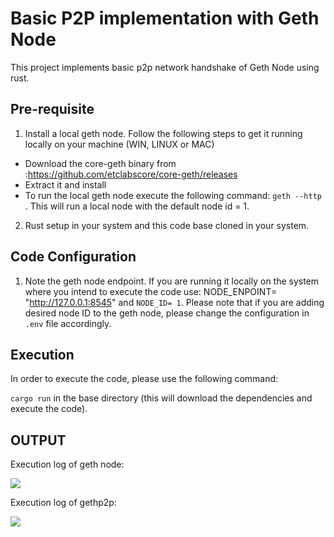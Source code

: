 
# Basic P2P implementation with Geth Node

This project implements basic p2p network handshake of Geth Node using rust.



## Pre-requisite

1. Install a local geth node. Follow the following steps to get it running locally on your machine (WIN, LINUX or MAC)
- Download the core-geth binary from :https://github.com/etclabscore/core-geth/releases
- Extract it and install
- To run the local geth node execute the following command: `geth --http` . This will run a local node with the default node id = 1.
2. Rust setup in your system and this code base cloned in your system.


## Code Configuration

1. Note the geth node endpoint. If you are running it locally on the system where you intend to execute the code use:
   NODE_ENPOINT= "http://127.0.0.1:8545"
   and
   `NODE_ID= 1`. Please note that if you are adding desired node ID to the geth node, please change the configuration in `.env` file accordingly.


## Execution

In order to execute the code, please use the following command:

`cargo run` in the base directory (this will download the dependencies and execute the code).


## OUTPUT
Execution log of geth node:

<img src="https://ik.imagekit.io/m5gtndqap/Screenshot_2023-02-15_at_9.20.25_PM.png?ik-sdk-version=javascript-1.4.3&updatedAt=1676477160046"/>

Execution log of gethp2p:

<img src="https://ik.imagekit.io/m5gtndqap/Screenshot_2023-02-15_at_9.20.11_PM.png?ik-sdk-version=javascript-1.4.3&updatedAt=1676477159350"/>

